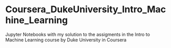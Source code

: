 # Coursera_DukeUniversity_Intro_Machine_Learning
Jupyter Notebooks with my solution to the assigments in the Intro to Machine Learning course by Duke University in Coursera

